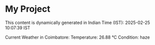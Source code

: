 # My Project

This content is dynamically generated in Indian Time (IST): 2025-02-25 10:07:39 IST


Current Weather in Coimbatore:
Temperature: 26.88 °C
Condition: haze
